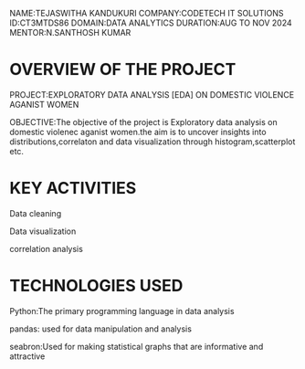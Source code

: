 NAME:TEJASWITHA KANDUKURI
COMPANY:CODETECH IT SOLUTIONS
ID:CT3MTDS86
DOMAIN:DATA ANALYTICS
DURATION:AUG TO NOV 2024
MENTOR:N.SANTHOSH KUMAR

# OVERVIEW OF THE PROJECT #

PROJECT:EXPLORATORY DATA ANALYSIS [EDA] ON DOMESTIC VIOLENCE AGANIST WOMEN


OBJECTIVE:The objective of the project is Exploratory data analysis on domestic violenec aganist women.the aim is to uncover insights into distributions,correlaton and data visualization through histogram,scatterplot etc.

# KEY ACTIVITIES #
  Data cleaning
  
  Data visualization
  
  correlation analysis

  # TECHNOLOGIES USED #
  Python:The primary programming language in data analysis
  
  pandas: used for data manipulation and analysis
  
  seabron:Used for making statistical graphs that are informative and attractive 



